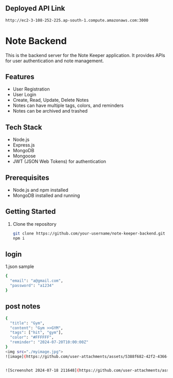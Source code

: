 ## Deployed API Link
```bash
http://ec2-3-108-252-225.ap-south-1.compute.amazonaws.com:3000
```
# Note  Backend

This is the backend server for the Note Keeper application. It provides APIs for user authentication and note management.

## Features

- User Registration
- User Login
- Create, Read, Update, Delete Notes
- Notes can have multiple tags, colors, and reminders
- Notes can be archived and trashed

## Tech Stack

- Node.js
- Express.js
- MongoDB
- Mongoose
- JWT (JSON Web Tokens) for authentication

## Prerequisites

- Node.js and npm installed
- MongoDB installed and running

## Getting Started

1. Clone the repository
   ```bash
   git clone https://github.com/your-username/note-keeper-backend.git
   npm i

## login 
1.json sample 
```bash
{
  "email": "a@gmail.com",
  "password": "a1234"
}
```

## post notes
```bash
{
  "title": "Gym",
  "content": "Gym >>GYM",
  "tags": ["hit", "gym"],
  "color": "#FFFFFF",
  "reminder": "2024-07-20T10:00:00Z"
}
<img src="./myimage.jpg">
![image](https://github.com/user-attachments/assets/5388f682-42f2-4366-8ddc-b0b87f21354f)


![Screenshot 2024-07-18 211648](https://github.com/user-attachments/assets/6d6723e6-6be8-414d-9d30-bf68db8994da)
